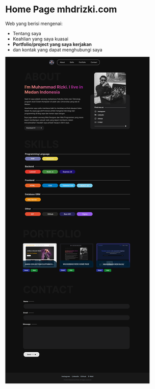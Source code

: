 # Home Page mhdrizki.com

Web yang berisi mengenai:
 * Tentang saya
 * Keahlian yang saya kuasai
 * **Portfolio/project yang saya kerjakan**
 * dan kontak yang dapat menghubungi saya

![Home Page]( https://github.com/mhdky/github-images/blob/91f8d92ef4503c571d40b67906a4b3eaf85db595/muhammad-rizki-homepage.png "Home Page")
